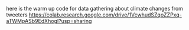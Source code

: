 here is the warm up code for data gathering about climate changes from tweeters 
https://colab.research.google.com/drive/1VcwhudSZqoZZPxq-aTWMpASb9EdXhogI?usp=sharing
